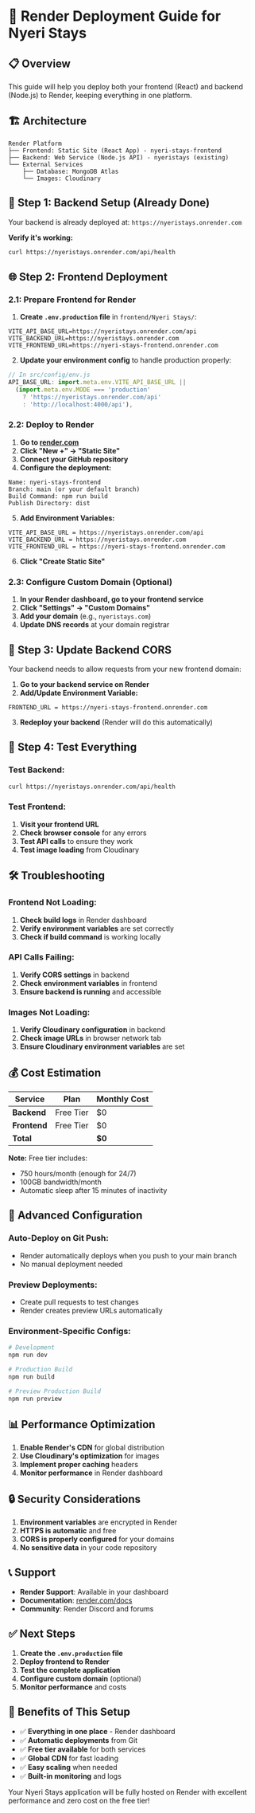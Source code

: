 # 🚀 Render Deployment Guide for Nyeri Stays

## 📋 **Overview**
This guide will help you deploy both your frontend (React) and backend (Node.js) to Render, keeping everything in one platform.

## 🏗️ **Architecture**
```
Render Platform
├── Frontend: Static Site (React App) - nyeri-stays-frontend
├── Backend: Web Service (Node.js API) - nyeristays (existing)
└── External Services
    ├── Database: MongoDB Atlas
    └── Images: Cloudinary
```

## 🔧 **Step 1: Backend Setup (Already Done)**

Your backend is already deployed at: `https://nyeristays.onrender.com`

**Verify it's working:**
```bash
curl https://nyeristays.onrender.com/api/health
```

## 🌐 **Step 2: Frontend Deployment**

### **2.1: Prepare Frontend for Render**

1. **Create `.env.production` file** in `frontend/Nyeri Stays/`:
```env
VITE_API_BASE_URL=https://nyeristays.onrender.com/api
VITE_BACKEND_URL=https://nyeristays.onrender.com
VITE_FRONTEND_URL=https://nyeri-stays-frontend.onrender.com
```

2. **Update your environment config** to handle production properly:
```javascript
// In src/config/env.js
API_BASE_URL: import.meta.env.VITE_API_BASE_URL || 
  (import.meta.env.MODE === 'production' 
    ? 'https://nyeristays.onrender.com/api' 
    : 'http://localhost:4000/api'),
```

### **2.2: Deploy to Render**

1. **Go to [render.com](https://render.com)**
2. **Click "New +" → "Static Site"**
3. **Connect your GitHub repository**
4. **Configure the deployment:**

```
Name: nyeri-stays-frontend
Branch: main (or your default branch)
Build Command: npm run build
Publish Directory: dist
```

5. **Add Environment Variables:**
```
VITE_API_BASE_URL = https://nyeristays.onrender.com/api
VITE_BACKEND_URL = https://nyeristays.onrender.com
VITE_FRONTEND_URL = https://nyeri-stays-frontend.onrender.com
```

6. **Click "Create Static Site"**

### **2.3: Configure Custom Domain (Optional)**

1. **In your Render dashboard, go to your frontend service**
2. **Click "Settings" → "Custom Domains"**
3. **Add your domain** (e.g., `nyeristays.com`)
4. **Update DNS records** at your domain registrar

## 🔄 **Step 3: Update Backend CORS**

Your backend needs to allow requests from your new frontend domain:

1. **Go to your backend service on Render**
2. **Add/Update Environment Variable:**
```
FRONTEND_URL = https://nyeri-stays-frontend.onrender.com
```

3. **Redeploy your backend** (Render will do this automatically)

## 📱 **Step 4: Test Everything**

### **Test Backend:**
```bash
curl https://nyeristays.onrender.com/api/health
```

### **Test Frontend:**
1. **Visit your frontend URL**
2. **Check browser console** for any errors
3. **Test API calls** to ensure they work
4. **Test image loading** from Cloudinary

## 🛠️ **Troubleshooting**

### **Frontend Not Loading:**
1. **Check build logs** in Render dashboard
2. **Verify environment variables** are set correctly
3. **Check if build command** is working locally

### **API Calls Failing:**
1. **Verify CORS settings** in backend
2. **Check environment variables** in frontend
3. **Ensure backend is running** and accessible

### **Images Not Loading:**
1. **Verify Cloudinary configuration** in backend
2. **Check image URLs** in browser network tab
3. **Ensure Cloudinary environment variables** are set

## 💰 **Cost Estimation**

| Service | Plan | Monthly Cost |
|---------|------|--------------|
| **Backend** | Free Tier | $0 |
| **Frontend** | Free Tier | $0 |
| **Total** | | **$0** |

**Note:** Free tier includes:
- 750 hours/month (enough for 24/7)
- 100GB bandwidth/month
- Automatic sleep after 15 minutes of inactivity

## 🚀 **Advanced Configuration**

### **Auto-Deploy on Git Push:**
- Render automatically deploys when you push to your main branch
- No manual deployment needed

### **Preview Deployments:**
- Create pull requests to test changes
- Render creates preview URLs automatically

### **Environment-Specific Configs:**
```bash
# Development
npm run dev

# Production Build
npm run build

# Preview Production Build
npm run preview
```

## 📊 **Performance Optimization**

1. **Enable Render's CDN** for global distribution
2. **Use Cloudinary's optimization** for images
3. **Implement proper caching** headers
4. **Monitor performance** in Render dashboard

## 🔒 **Security Considerations**

1. **Environment variables** are encrypted in Render
2. **HTTPS is automatic** and free
3. **CORS is properly configured** for your domains
4. **No sensitive data** in your code repository

## 📞 **Support**

- **Render Support**: Available in your dashboard
- **Documentation**: [render.com/docs](https://render.com/docs)
- **Community**: Render Discord and forums

## ✅ **Next Steps**

1. **Create the `.env.production` file**
2. **Deploy frontend to Render**
3. **Test the complete application**
4. **Configure custom domain** (optional)
5. **Monitor performance** and costs

## 🎯 **Benefits of This Setup**

- ✅ **Everything in one place** - Render dashboard
- ✅ **Automatic deployments** from Git
- ✅ **Free tier available** for both services
- ✅ **Global CDN** for fast loading
- ✅ **Easy scaling** when needed
- ✅ **Built-in monitoring** and logs

Your Nyeri Stays application will be fully hosted on Render with excellent performance and zero cost on the free tier!
